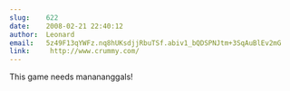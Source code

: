 ```yaml
---
slug:    622
date:    2008-02-21 22:40:12
author:  Leonard
email:   5z49F13qYWFz.nq8hUKsdjjRbuTSf.abiv1_bQDSPNJtm+3SqAuBlEv2mG
link:     http://www.crummy.com/
---
```


This game needs manananggals!
